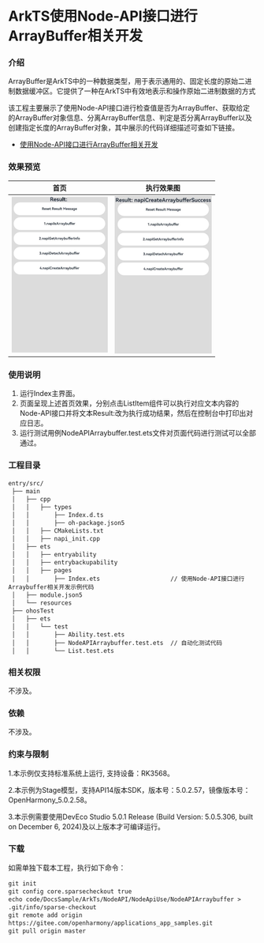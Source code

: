 # ArkTS使用Node-API接口进行ArrayBuffer相关开发

### 介绍

ArrayBuffer是ArkTS中的一种数据类型，用于表示通用的、固定长度的原始二进制数据缓冲区。它提供了一种在ArkTS中有效地表示和操作原始二进制数据的方式

该工程主要展示了使用Node-API接口进行检查值是否为ArrayBuffer、获取给定的ArrayBuffer对象信息、分离ArrayBuffer信息、判定是否分离ArrayBuffer以及创建指定长度的ArrayBuffer对象，其中展示的代码详细描述可查如下链接。

- [使用Node-API接口进行ArrayBuffer相关开发](https://docs.openharmony.cn/pages/v5.0/zh-cn/application-dev/napi/use-napi-about-arraybuffer.md)

### 效果预览

| 首页                                                         | 执行效果图                                                   |
| ------------------------------------------------------------ | ------------------------------------------------------------ |
| <img src="./screenshots/NodeAPIArraybuffer1.png" style="zoom: 50%;" /> | <img src="./screenshots/NodeAPIArraybuffer2.png" style="zoom: 50%;" /> |

### 使用说明

1. 运行Index主界面。
2. 页面呈现上述首页效果，分别点击ListItem组件可以执行对应文本内容的Node-API接口并将文本Result:改为执行成功结果，然后在控制台中打印出对应日志。
3. 运行测试用例NodeAPIArraybuffer.test.ets文件对页面代码进行测试可以全部通过。

### 工程目录

```
entry/src/
 ├── main
 │   ├── cpp
 │   │   ├── types
 │   │       ├── Index.d.ts
 │   │       ├── oh-package.json5
 │   │   ├── CMakeLists.txt
 │   │   ├── napi_init.cpp
 │   ├── ets
 │   │   ├── entryability
 │   │   ├── entrybackupability
 │   │   ├── pages
 │   │       ├── Index.ets                    // 使用Node-API接口进行Arraybuffer相关开发示例代码
 │   ├── module.json5
 │   └── resources
 ├── ohosTest
 │   ├── ets
 │   │   └── test
 │   │       ├── Ability.test.ets 
 │   │       ├── NodeAPIArraybuffer.test.ets  // 自动化测试代码
 │   │       └── List.test.ets
```

### 相关权限

不涉及。

### 依赖

不涉及。

### 约束与限制

1.本示例仅支持标准系统上运行, 支持设备：RK3568。

2.本示例为Stage模型，支持API14版本SDK，版本号：5.0.2.57，镜像版本号：OpenHarmony_5.0.2.58。

3.本示例需要使用DevEco Studio 5.0.1 Release (Build Version: 5.0.5.306, built on December 6, 2024)及以上版本才可编译运行。

### 下载

如需单独下载本工程，执行如下命令：

````
git init
git config core.sparsecheckout true
echo code/DocsSample/ArkTs/NodeAPI/NodeApiUse/NodeAPIArraybuffer > .git/info/sparse-checkout
git remote add origin https://gitee.com/openharmony/applications_app_samples.git
git pull origin master
````
